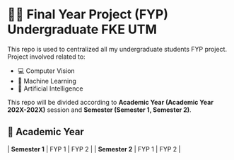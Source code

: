 # 🧑‍🎓 Final Year Project (FYP) Undergraduate FKE UTM 

This repo is used to centralized all my undergraduate students FYP project. Project involved related to: 

- 💻 Computer Vision
- 🤖 Machine Learning
- 🧠 Artificial Intelligence

This repo will be divided according to **Academic Year (Academic Year 202X-202X)** session and **Semester (Semester 1, Semester 2)**. 

## 📑 Academic Year

| **Semester 1** | FYP 1 | FYP 2 |
| **Semester 2** | FYP 1 | FYP 2 |





